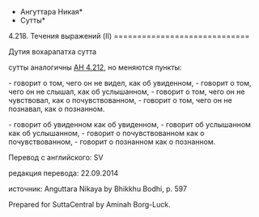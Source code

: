 * Ангуттара Никая*
* Сутты*

4\.218\. Течения выражений \(II\)
\=\=\=\=\=\=\=\=\=\=\=\=\=\=\=\=\=\=\=\=\=\=\=\=\=\=\=\=\=

Дутия вохарапатха сутта

сутты аналогичны [АН 4\.212](/an4\.212/ru/sv), но меняются пункты:

\- говорит о том, чего он не видел, как об увиденном,
\- говорит о том, чего он не слышал, как об услышанном,
\- говорит о том, чего он не чувствовал, как о почувствованном,
\- говорит о том, чего он не познавал, как о познанном\.

\- говорит об увиденном как об увиденном,
\- говорит об услышанном как об услышанном,
\- говорит о почувствованном как о почувствованном,
\- говорит о познанном как о познанном\.

Перевод с английского: SV

редакция перевода: 22\.09\.2014

источник: Anguttara Nikaya by Bhikkhu Bodhi, p\. 597

Prepared for SuttaCentral by Aminah Borg\-Luck\.